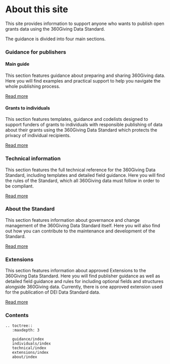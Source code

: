 # About this site
This site provides information to support anyone who wants to publish open grants data using the 360Giving Data Standard.

The guidance is divided into four main sections.

### Guidance for publishers

#### Main guide
This section features guidance about preparing and sharing 360Giving data. Here you will find examples and practical support to help you navigate the whole publishing process.

[Read more](guidance)

#### Grants to individuals
This section features templates, guidance and codelists designed to support funders of grants to individuals with responsible publishing of data about their grants using the 360Giving Data Standard which protects the privacy of individual recipients.

[Read more](individuals)

### Technical information

This section features the full technical reference for the 360Giving Data Standard, including templates and detailed field guidance. Here you will find the rules of the Standard, which all 360Giving data must follow in order to be compliant.

[Read more](technical)


### About the Standard

This section features information about governance and change management of the 360Giving Data Standard itself. Here you will also find out how you can contribute to the maintenance and development of the Standard.

[Read more](about)

### Extensions

This section features information about approved Extensions to the 360Giving Data Standard. Here you will find publisher guidance as well as detailed field guidance and rules for including optional fields and structures alongside 360Giving data. Currently, there is one approved extension used for the publication of DEI Data Standard data.

[Read more](extensions)


### Contents

```eval_rst
.. toctree::
   :maxdepth: 3

   guidance/index
   individuals/index
   technical/index
   extensions/index
   about/index

```
